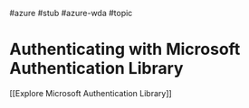 #azure #stub #azure-wda #topic

# Authenticating with Microsoft Authentication Library
[[Explore Microsoft Authentication Library]]